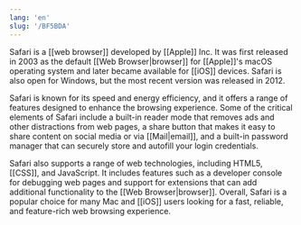 ```yaml
---
lang: 'en'
slug: '/BF5BDA'
---
```


Safari is a [[web browser]] developed by [[Apple]] Inc. It was first released in 2003 as the default [[Web Browser|browser]] for [[Apple]]'s macOS operating system and later became available for [[iOS]] devices. Safari is also open for Windows, but the most recent version was released in 2012.

Safari is known for its speed and energy efficiency, and it offers a range of features designed to enhance the browsing experience. Some of the critical elements of Safari include a built-in reader mode that removes ads and other distractions from web pages, a share button that makes it easy to share content on social media or via [[Mail|email]], and a built-in password manager that can securely store and autofill your login credentials.

Safari also supports a range of web technologies, including HTML5, [[CSS]], and JavaScript. It includes features such as a developer console for debugging web pages and support for extensions that can add additional functionality to the [[Web Browser|browser]]. Overall, Safari is a popular choice for many Mac and [[iOS]] users looking for a fast, reliable, and feature-rich web browsing experience.
